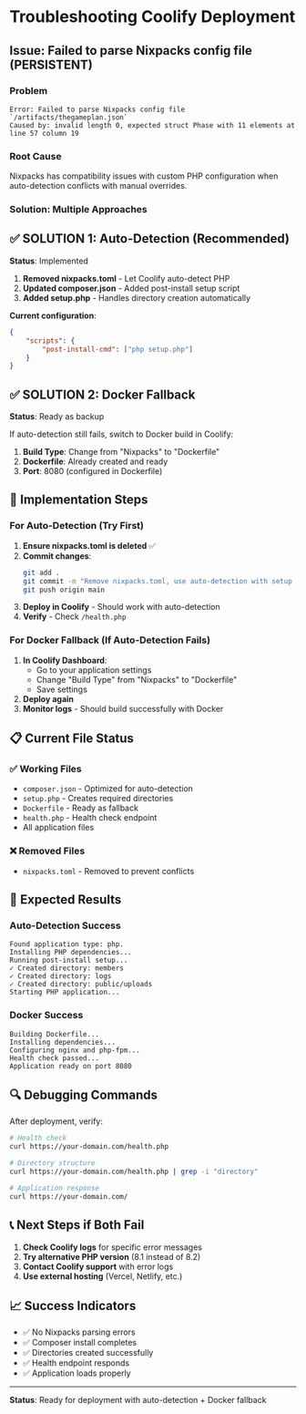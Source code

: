# Troubleshooting Coolify Deployment

## Issue: Failed to parse Nixpacks config file (PERSISTENT)

### Problem
```
Error: Failed to parse Nixpacks config file `/artifacts/thegameplan.json`
Caused by: invalid length 0, expected struct Phase with 11 elements at line 57 column 19
```

### Root Cause
Nixpacks has compatibility issues with custom PHP configuration when auto-detection conflicts with manual overrides.

### Solution: Multiple Approaches

## ✅ SOLUTION 1: Auto-Detection (Recommended)
**Status**: Implemented

1. **Removed nixpacks.toml** - Let Coolify auto-detect PHP
2. **Updated composer.json** - Added post-install setup script
3. **Added setup.php** - Handles directory creation automatically

**Current configuration**:
```json
{
    "scripts": {
        "post-install-cmd": ["php setup.php"]
    }
}
```

## ✅ SOLUTION 2: Docker Fallback
**Status**: Ready as backup

If auto-detection still fails, switch to Docker build in Coolify:

1. **Build Type**: Change from "Nixpacks" to "Dockerfile"
2. **Dockerfile**: Already created and ready
3. **Port**: 8080 (configured in Dockerfile)

## 🔧 Implementation Steps

### For Auto-Detection (Try First)
1. **Ensure nixpacks.toml is deleted** ✅
2. **Commit changes**:
   ```bash
   git add .
   git commit -m "Remove nixpacks.toml, use auto-detection with setup script"
   git push origin main
   ```
3. **Deploy in Coolify** - Should work with auto-detection
4. **Verify** - Check `/health.php`

### For Docker Fallback (If Auto-Detection Fails)
1. **In Coolify Dashboard**:
   - Go to your application settings
   - Change "Build Type" from "Nixpacks" to "Dockerfile"
   - Save settings
2. **Deploy again**
3. **Monitor logs** - Should build successfully with Docker

## 📋 Current File Status

### ✅ Working Files
- `composer.json` - Optimized for auto-detection
- `setup.php` - Creates required directories
- `Dockerfile` - Ready as fallback
- `health.php` - Health check endpoint
- All application files

### ❌ Removed Files
- `nixpacks.toml` - Removed to prevent conflicts

## 🎯 Expected Results

### Auto-Detection Success
```
Found application type: php.
Installing PHP dependencies...
Running post-install setup...
✓ Created directory: members
✓ Created directory: logs
✓ Created directory: public/uploads
Starting PHP application...
```

### Docker Success
```
Building Dockerfile...
Installing dependencies...
Configuring nginx and php-fpm...
Health check passed...
Application ready on port 8080
```

## 🔍 Debugging Commands

After deployment, verify:
```bash
# Health check
curl https://your-domain.com/health.php

# Directory structure
curl https://your-domain.com/health.php | grep -i "directory"

# Application response
curl https://your-domain.com/
```

## 📞 Next Steps if Both Fail

1. **Check Coolify logs** for specific error messages
2. **Try alternative PHP version** (8.1 instead of 8.2)
3. **Contact Coolify support** with error logs
4. **Use external hosting** (Vercel, Netlify, etc.)

## 📈 Success Indicators
- ✅ No Nixpacks parsing errors
- ✅ Composer install completes
- ✅ Directories created successfully
- ✅ Health endpoint responds
- ✅ Application loads properly

---
**Status**: Ready for deployment with auto-detection + Docker fallback
